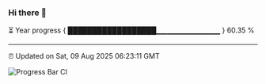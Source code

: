 ### Hi there 👋

⏳ Year progress { ██████████████████▁▁▁▁▁▁▁▁▁▁▁▁ } 60.35 %

---

⏰ Updated on Sat, 09 Aug 2025 06:23:11 GMT

![Progress Bar CI](https://github.com/liununu/liununu/workflows/Progress%20Bar%20CI/badge.svg)
